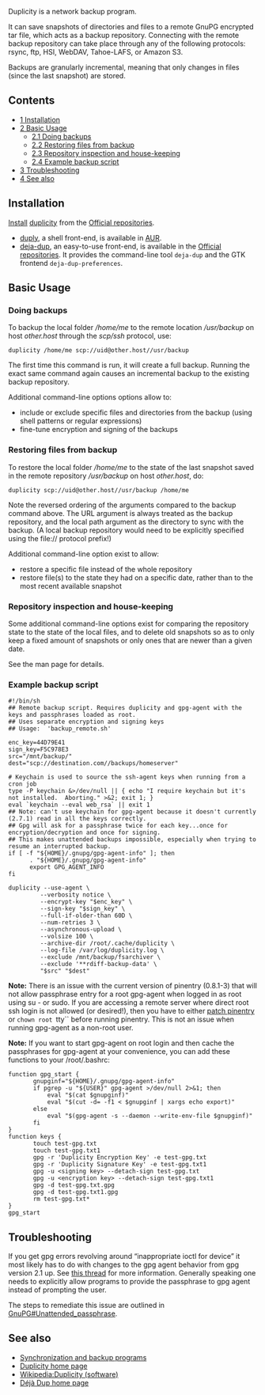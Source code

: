 Duplicity is a network backup program.

It can save snapshots of directories and files to a remote GnuPG encrypted tar file, which acts as a backup repository. Connecting with the remote backup repository can take place through any of the following protocols: rsync, ftp, HSI, WebDAV, Tahoe-LAFS, or Amazon S3.

Backups are granularly incremental, meaning that only changes in files (since the last snapshot) are stored.

## Contents

*   [1 Installation](#Installation)
*   [2 Basic Usage](#Basic_Usage)
    *   [2.1 Doing backups](#Doing_backups)
    *   [2.2 Restoring files from backup](#Restoring_files_from_backup)
    *   [2.3 Repository inspection and house-keeping](#Repository_inspection_and_house-keeping)
    *   [2.4 Example backup script](#Example_backup_script)
*   [3 Troubleshooting](#Troubleshooting)
*   [4 See also](#See_also)

## Installation

[Install](/index.php/Install "Install") [duplicity](https://www.archlinux.org/packages/?name=duplicity) from the [Official repositories](/index.php/Official_repositories "Official repositories").

*   [duply](https://aur.archlinux.org/packages/duply/), a shell front-end, is available in [AUR](/index.php/AUR "AUR").
*   [deja-dup](https://www.archlinux.org/packages/?name=deja-dup), an easy-to-use front-end, is available in the [Official repositories](/index.php/Official_repositories "Official repositories"). It provides the command-line tool `deja-dup` and the GTK frontend `deja-dup-preferences`.

## Basic Usage

### Doing backups

To backup the local folder */home/me* to the remote location */usr/backup* on host *other.host* through the *scp/ssh* protocol, use:

```
duplicity /home/me scp://uid@other.host//usr/backup

```

The first time this command is run, it will create a full backup. Running the exact same command again causes an incremental backup to the existing backup repository.

Additional command-line options options allow to:

*   include or exclude specific files and directories from the backup (using shell patterns or regular expressions)
*   fine-tune encryption and signing of the backups

### Restoring files from backup

To restore the local folder */home/me* to the state of the last snapshot saved in the remote repository */usr/backup* on host *other.host*, do:

```
duplicity scp://uid@other.host//usr/backup /home/me 

```

Note the reversed ordering of the arguments compared to the backup command above. The URL argument is always treated as the backup repository, and the local path argument as the directory to sync with the backup. (A local backup repository would need to be explicitly specified using the file:// protocol prefix!)

Additional command-line option exist to allow:

*   restore a specific file instead of the whole repository
*   restore file(s) to the state they had on a specific date, rather than to the most recent available snapshot

### Repository inspection and house-keeping

Some additional command-line options exist for comparing the repository state to the state of the local files, and to delete old snapshots so as to only keep a fixed amount of snapshots or only ones that are newer than a given date.

See the man page for details.

### Example backup script

```
#!/bin/sh
## Remote backup script. Requires duplicity and gpg-agent with the keys and passphrases loaded as root.
## Uses separate encryption and signing keys
## Usage:  'backup_remote.sh'

enc_key=44D79E41
sign_key=F5C978E3
src="/mnt/backup/"
dest="scp://destination.com//backups/homeserver"

# Keychain is used to source the ssh-agent keys when running from a cron job
type -P keychain &>/dev/null || { echo "I require keychain but it's not installed.  Aborting." >&2; exit 1; }
eval `keychain --eval web_rsa` || exit 1
## Note: can't use keychain for gpg-agent because it doesn't currently (2.7.1) read in all the keys correctly. 
## Gpg will ask for a passphrase twice for each key...once for encryption/decryption and once for signing. 
## This makes unattended backups impossible, especially when trying to resume an interrupted backup.
if [ -f "${HOME}/.gnupg/gpg-agent-info" ]; then
      . "${HOME}/.gnupg/gpg-agent-info"
      export GPG_AGENT_INFO
fi

duplicity --use-agent \
         --verbosity notice \
         --encrypt-key "$enc_key" \
         --sign-key "$sign_key" \
         --full-if-older-than 60D \
         --num-retries 3 \
         --asynchronous-upload \
         --volsize 100 \
         --archive-dir /root/.cache/duplicity \
         --log-file /var/log/duplicity.log \
         --exclude /mnt/backup/fsarchiver \
         --exclude '**rdiff-backup-data' \
         "$src" "$dest"

```

**Note:** There is an issue with the current version of pinentry (0.8.1-3) that will not allow passphrase entry for a root gpg-agent when logged in as root using su - or sudo. If you are accessing a remote server where direct root ssh login is not allowed (or desired!), then you have to either [patch pinentry](https://bugzilla.redhat.com/show_bug.cgi?id=677665) or `chown root `tty`` before running pinentry. This is not an issue when running gpg-agent as a non-root user.

**Note:** If you want to start gpg-agent on root login and then cache the passphrases for gpg-agent at your convenience, you can add these functions to your /root/.bashrc:

```
function gpg_start {
       gnupginf="${HOME}/.gnupg/gpg-agent-info"
       if pgrep -u "${USER}" gpg-agent >/dev/null 2>&1; then
           eval "$(cat $gnupginf)"
           eval "$(cut -d= -f1 < $gnupginf | xargs echo export)"
       else
           eval "$(gpg-agent -s --daemon --write-env-file $gnupginf)"
       fi
}
function keys {
       touch test-gpg.txt
       touch test-gpg.txt1
       gpg -r 'Duplicity Encryption Key' -e test-gpg.txt
       gpg -r 'Duplicity Signature Key' -e test-gpg.txt1
       gpg -u <signing key> --detach-sign test-gpg.txt
       gpg -u <encryption key> --detach-sign test-gpg.txt1
       gpg -d test-gpg.txt.gpg
       gpg -d test-gpg.txt1.gpg
       rm test-gpg.txt*
}
gpg_start

```

## Troubleshooting

If you get gpg errors revolving around “inappropriate ioctl for device” it most likely has to do with changes to the gpg agent behavior from gpg version 2.1 up. See [this thread](https://bbs.archlinux.org/viewtopic.php?id=190301) for more information. Generally speaking one needs to explicitly allow programs to provide the passphrase to gpg agent instead of prompting the user.

The steps to remediate this issue are outlined in [GnuPG#Unattended_passphrase](/index.php/GnuPG#Unattended_passphrase "GnuPG").

## See also

*   [Synchronization and backup programs](/index.php/Synchronization_and_backup_programs "Synchronization and backup programs")
*   [Duplicity home page](http://duplicity.nongnu.org/)
*   [Wikipedia:Duplicity (software)](https://en.wikipedia.org/wiki/Duplicity_(software) "wikipedia:Duplicity (software)")
*   [Déjà Dup home page](https://launchpad.net/deja-dup)
